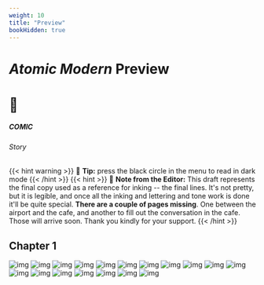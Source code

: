 ```yaml
---
weight: 10
title: "Preview"
bookHidden: true
---
```

<style>
.markdown a {
color: var(--color-orange);
}
</style>

<div id="headerbox">
  <h1 class="title"><i>Atomic Modern</i> Preview</h1>
  <h1 class="emoji">🚏</h1>
</div>

<h5 span class="tag gray"> COMIC </h5>
<h6 span class="sitetag">Story</h6>

{{< hint warning >}}
🌺 **Tip:** press the black circle in the menu to read in dark mode
{{< /hint >}}
{{< hint >}}
🌺 **Note from the Editor:**
This draft represents the final copy used as a reference for inking -- the final lines. It's not pretty, but it is legible, and once all the inking and lettering and tone work is done it'll be quite special. **There are a couple of pages missing**. One between the airport and the cafe, and another to fill out the conversation in the cafe. Those will arrive soon. Thank you kindly for your support.
{{< /hint >}}

## Chapter 1

![img](/images/comics/drafts/Cover.jpg)
![img](/images/comics/drafts/1.jpg)
![img](/images/comics/drafts/2.jpg)
![img](/images/comics/drafts/3.jpg)
![img](/images/comics/drafts/4.jpg)
![img](/images/comics/drafts/5.jpg)
![img](/images/comics/drafts/6.jpg)
![img](/images/comics/drafts/7.jpg)
![img](/images/comics/drafts/8.jpg)
![img](/images/comics/drafts/9.jpg)
![img](/images/comics/drafts/10.jpg)
![img](/images/comics/drafts/11.jpg)
![img](/images/comics/drafts/12.jpg)
![img](/images/comics/drafts/13.jpg)
![img](/images/comics/drafts/14.jpg)
![img](/images/comics/drafts/15.jpg)
![img](/images/comics/drafts/16.jpg)
![img](/images/comics/drafts/17.jpg)
